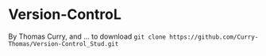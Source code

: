 # Version-ControL
By Thomas Curry, and ...
to download `git clone https://github.com/Curry-Thomas/Version-Control_Stud.git`
